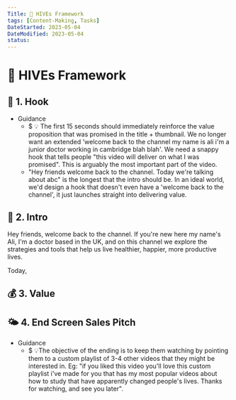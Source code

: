 ```yaml
---
Title: 🐝 HIVEs Framework
tags: [Content-Making, Tasks]
DateStarted: 2023-05-04
DateModified: 2023-05-04
status:
---
```


# 🐝 HIVEs Framework

## 🎣 1. Hook

- Guidance
  - $ 💡 The first 15 seconds should immediately reinforce the value proposition that was promised in the title + thumbnail. We no longer want an extended 'welcome back to the channel my name is ali i'm a junior doctor working in cambridge blah blah'. We need a snappy hook that tells people "this video will deliver on what I was promised". This is arguably the most important part of the video.
  - "Hey friends welcome back to the channel. Today we're talking about abc" is the longest that the intro should be. In an ideal world, we'd design a hook that doesn't even have a 'welcome back to the channel', it just launches straight into delivering value.

## 💭 2. Intro

Hey friends, welcome back to the channel. If you're new here my name's Ali, I'm a doctor based in the UK, and on this channel we explore the strategies and tools that help us live healthier, happier, more productive lives.

Today,

## 💰 3. Value

## 🌤 4. End Screen Sales Pitch

- Guidance
  - $ 💡The objective of the ending is to keep them watching by pointing them to a custom playlist of 3-4 other videos that they might be interested in. Eg: "if you liked this video you'll love this custom playlist i've made for you that has my most popular videos about how to study that have apparently changed people's lives. Thanks for watching, and see you later".
